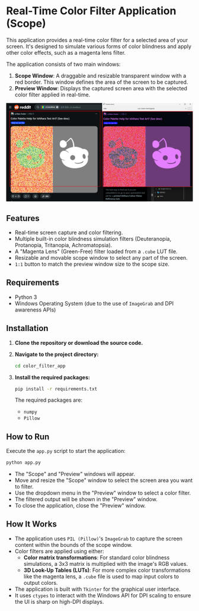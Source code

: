 # Real-Time Color Filter Application (Scope)

This application provides a real-time color filter for a selected area of your screen. It's designed to simulate various forms of color blindness and apply other color effects, such as a magenta lens filter.

The application consists of two main windows:
1.  **Scope Window**: A draggable and resizable transparent window with a red border. This window defines the area of the screen to be captured.
2.  **Preview Window**: Displays the captured screen area with the selected color filter applied in real-time.

![Application Screenshot](images/screenshot.png)

## Features

-   Real-time screen capture and color filtering.
-   Multiple built-in color blindness simulation filters (Deuteranopia, Protanopia, Tritanopia, Achromatopsia).
-   A "Magenta Lens" (Green-Free) filter loaded from a `.cube` LUT file.
-   Resizable and movable scope window to select any part of the screen.
-   `1:1` button to match the preview window size to the scope size.

## Requirements

-   Python 3
-   Windows Operating System (due to the use of `ImageGrab` and DPI awareness APIs)

## Installation

1.  **Clone the repository or download the source code.**

2.  **Navigate to the project directory:**
    ```bash
    cd color_filter_app
    ```

3.  **Install the required packages:**
    ```bash
    pip install -r requirements.txt
    ```
    The required packages are:
    - `numpy`
    - `Pillow`

## How to Run

Execute the `app.py` script to start the application:

```bash
python app.py
```

-   The "Scope" and "Preview" windows will appear.
-   Move and resize the "Scope" window to select the screen area you want to filter.
-   Use the dropdown menu in the "Preview" window to select a color filter.
-   The filtered output will be shown in the "Preview" window.
-   To close the application, close the "Preview" window.

## How It Works

-   The application uses `PIL (Pillow)`'s `ImageGrab` to capture the screen content within the bounds of the scope window.
-   Color filters are applied using either:
    -   **Color matrix transformations**: For standard color blindness simulations, a 3x3 matrix is multiplied with the image's RGB values.
    -   **3D Look-Up Tables (LUTs)**: For more complex color transformations like the magenta lens, a `.cube` file is used to map input colors to output colors.
-   The application is built with `Tkinter` for the graphical user interface.
-   It uses `ctypes` to interact with the Windows API for DPI scaling to ensure the UI is sharp on high-DPI displays.